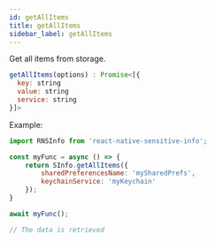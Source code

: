```yaml
---
id: getAllItems
title: getAllItems
sidebar_label: getAllItems
---
```


Get all items from storage.

```javascript
getAllItems(options) : Promise<[{
  key: string
  value: string
  service: string
}]>
```

Example:

```javascript
import RNSInfo from 'react-native-sensitive-info';

const myFunc = async () => {
    return SInfo.getAllItems({        
        sharedPreferencesName: 'mySharedPrefs',
        keychainService: 'myKeychain'
    });
}

await myFunc();

// The data is retrieved
```